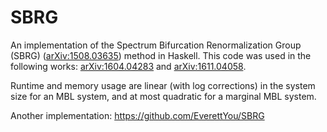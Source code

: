 # SBRG
An implementation of the Spectrum Bifurcation Renormalization Group (SBRG) ([arXiv:1508.03635](http://arxiv.org/abs/1508.03635)) method in Haskell. This code was used in the following works: [arXiv:1604.04283](http://arxiv.org/abs/1604.04283) and [arXiv:1611.04058](http://arxiv.org/abs/1611.04058).

Runtime and memory usage are linear (with log corrections) in the system size for an MBL system, and at most quadratic for a marginal MBL system.

Another implementation: https://github.com/EverettYou/SBRG
